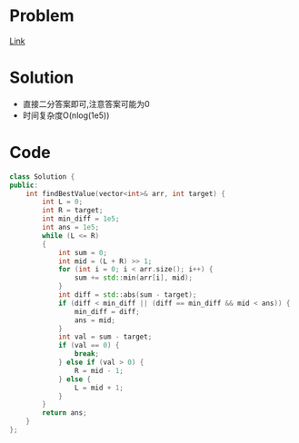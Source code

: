 # Problem
[Link](https://leetcode-cn.com/problems/sum-of-mutated-array-closest-to-target/)

# Solution

* 直接二分答案即可,注意答案可能为0
* 时间复杂度O(nlog(1e5))

# Code
```cpp
class Solution {
public:
    int findBestValue(vector<int>& arr, int target) {
        int L = 0;
        int R = target;
        int min_diff = 1e5;
        int ans = 1e5;
        while (L <= R) 
        {
            int sum = 0;
            int mid = (L + R) >> 1;
            for (int i = 0; i < arr.size(); i++) {
                sum += std::min(arr[i], mid);
            }
            int diff = std::abs(sum - target);
            if (diff < min_diff || (diff == min_diff && mid < ans)) {
                min_diff = diff;
                ans = mid;
            }
            int val = sum - target;
            if (val == 0) {
                break;
            } else if (val > 0) {
                R = mid - 1;
            } else {
                L = mid + 1;
            }
        }
        return ans;
    }
};
```